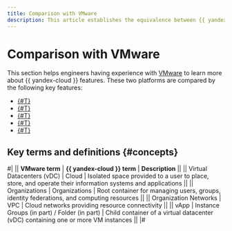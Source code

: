 ```yaml
---
title: Comparison with VMware
description: This article establishes the equivalence between {{ yandex-cloud }} services and VMware services.
---
```


# Comparison with VMware

This section helps engineers having experience with [VMware](https://www.vmware.com/) to learn more about {{ yandex-cloud }} features. These two platforms are compared by the following key features:

* [{#T}](resource-role-model.md)
* [{#T}](computing-infrastructure.md)
* [{#T}](storage-subsystem.md)
* [{#T}](network-subsystem.md)
* [{#T}](management-tools.md)

## Key terms and definitions {#concepts}

#|
|| **VMware term** | **{{ yandex-cloud }} term** | **Description** ||
|| Virtual Datacenters (vDC) | Cloud | Isolated space provided to a user to place, store, and operate their information systems and applications ||
|| Organizations | Organizations | Root container for managing users, groups, identity federations, and computing resources ||
|| Organization Networks | VPC | Cloud networks providing resource connectivity ||
|| vApp | Instance Groups (in part) / Folder (in part) | Child container of a virtual datacenter (vDC) containing one or more VM instances ||
|#
